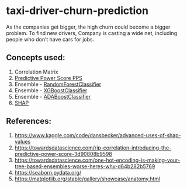 # taxi-driver-churn-prediction
As the companies get bigger, the high churn could become a bigger problem. To find new drivers, Company is casting a wide net, including people who don’t have cars for jobs.

## Concepts used:

1. Correlation Matrix
2. [Predictive Power Score PPS](https://github.com/8080labs/ppscore)
3. Ensemble - [RandomForestClassifier](https://scikit-learn.org/stable/modules/generated/sklearn.ensemble.RandomForestClassifier.html)
4. Ensemble - [XGBoostClassifier](https://xgboost.readthedocs.io/en/stable/python/python_api.html#xgboost.XGBClassifier)
5. Ensemble - [ADABoostClassifier](https://scikit-learn.org/stable/modules/generated/sklearn.ensemble.AdaBoostClassifier.html)
6. [SHAP](https://github.com/slundberg/shap)

## References: 

1. https://www.kaggle.com/code/dansbecker/advanced-uses-of-shap-values
2. https://towardsdatascience.com/rip-correlation-introducing-the-predictive-power-score-3d90808b9598
3. https://towardsdatascience.com/one-hot-encoding-is-making-your-tree-based-ensembles-worse-heres-why-d64b282b5769
4. https://seaborn.pydata.org/
5. https://matplotlib.org/stable/gallery/showcase/anatomy.html
